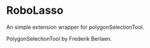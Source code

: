 RoboLasso
=========

An simple extension wrapper for polygonSelectionTool.

PolygonSelectionTool by Frederik Berlaen.
